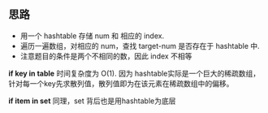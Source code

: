 ## 思路
- 用一个 hashtable 存储 num 和 相应的 index.
- 遍历一遍数组，对相应的 num，查找 target-num 是否存在于 hashtable 中.
- 注意题目的条件是两个不相同的数，因此 index 不相等 

**if key in table** 时间复杂度为 O(1). 因为 hashtable实际是一个巨大的稀疏数组， 针对每一个key先求散列值，散列值即为在该元素在稀疏数组中的偏移。

**if item in set** 同理，set 背后也是用hashtable为底层